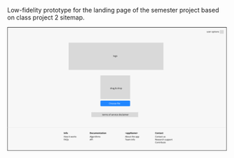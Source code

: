 Low-fidelity prototype for the landing page of the semester project based on class project 2 sitemap.

![prototype](low-fidelity.png)